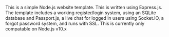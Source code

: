This is a simple Node.js website template. This is written using Express.js. The template includes a working register/login system, using an SQLite database and Passport.js, a live chat for logged in users using Socket.IO, a forgot password system, and runs with SSL.
This is currently only compatable on Node.js v10.x
